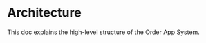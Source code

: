 # Architecture


<!-- To regenerate the Markdown version of this file, enter in the terminal:
    quarto render docs/overview/architecture.qmd 
-->

This doc explains the high-level structure of the Order App System.

